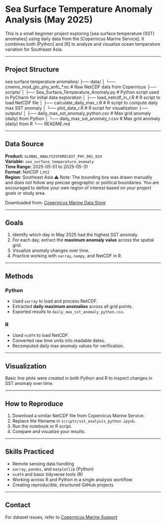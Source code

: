 # Sea Surface Temperature Anomaly Analysis (May 2025)

This is a small beginner project exploring [sea surface temperature (SST) anomalies] using daily data from the [Copernicus Marine Service]. It combines both [Python] and [R] to analyze and visualize ocean temperature variation for Southeast Asia.

---

## Project Structure

sea surface temperature anomalies/
├── data/
│ └── cmems_mod_glo_phy_anfc_*.nc # Raw NetCDF data from Copernicus
├── scripts/
│ ├── Sea_Surface_Temperature_Anomaly.py         # Python script used in PyCharm for initial data exploration
│ ├── load_netcdf_in_r.R                         # R script to load NetCDF file
│ ├── calculate_daily_max_r.R                    # R script to compute daily max SST anomaly
│ └── plot_data_r.R                              # R script for visualization
├── outputs/
│ ├── daily_max_sst_anomaly_python.csv           # Max grid anomaly (daily) from Python
│ └── daily_max_sst_anomaly_r.csv                # Max grid anomaly (daily) from R
└── README.md

---

## Data Source

**Product:** `GLOBAL_ANALYSISFORECAST_PHY_001_024`  
**Variable:** `sea_surface_temperature_anomaly`  
**Time Range:** 2025-05-01 to 2025-05-31  
**Format:** NetCDF (.nc)  
**Region:** Southeast Asia
	⚠️ Note: The bounding box was drawn manually and does not follow any precise geographic or political boundaries. You are encouraged to define your own region of interest based on your project goals or study area.

Downloaded from: [Copernicus Marine Data Store](https://marine.copernicus.eu)

---

## Goals

1. Identify which day in May 2025 had the highest SST anomaly.
2. For each day, extract the **maximum anomaly value** across the spatial grid.
3. Visualize anomaly changes over time.
4. Practice working with `xarray`, `numpy`, and NetCDF in R.

---

## Methods

### Python
- Used `xarray` to load and process NetCDF.
- Extracted **daily maximum anomalies** across all grid points.
- Exported results to `daily_max_sst_anomaly_python.csv`.

### R
- Used `ncdf4` to load NetCDF.
- Converted raw time units into readable dates.
- Recomputed daily max anomaly values for verification.

---

## Visualization

Basic line plots were created in both Python and R to inspect changes in SST anomaly over time.

---

## How to Reproduce

1. Download a similar NetCDF file from Copernicus Marine Service.
2. Replace the filename in `scripts/sst_analysis_python.ipynb`.
3. Run the notebook or R script.
4. Compare and visualize your results.

---

## Skills Practiced

- Remote sensing data handling
- `xarray`, `pandas`, and `matplotlib` (Python)
- `ncdf4` and basic tidyverse tools (R)
- Working across R and Python in a single analysis workflow
- Creating reproducible, structured GitHub projects

---

## Contact

For dataset issues, refer to [Copernicus Marine Support](mailto:servicedesk.cmems@mercator-ocean.eu)
